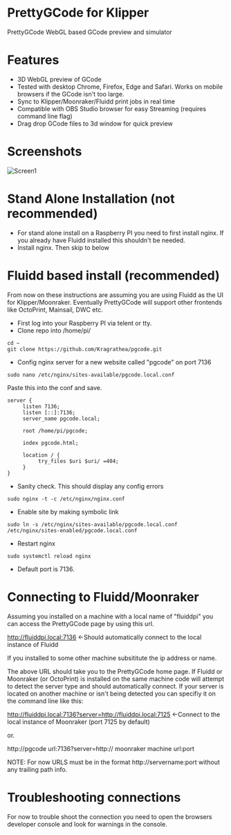 # PrettyGCode for Klipper
PrettyGCode WebGL based GCode preview and simulator

# Features
- 3D WebGL preview of GCode 
- Tested with desktop Chrome, Firefox, Edge and Safari. Works on mobile browsers if the GCode isn't too large.
- Sync to Klipper/Moonraker/Fluidd print jobs in real time
- Compatible with OBS Studio browser for easy Streaming (requires command line flag)
- Drag drop GCode files to 3d window for quick preview

# Screenshots
![Screen1](https://raw.githubusercontent.com/Kragrathea/pgcode/main/img/pgc_screen1.jpg)

# Stand Alone Installation (not recommended)
- For stand alone install on a Raspberry PI you need to first install nginx. If you already have Fluidd installed this shouldn't be needed.
- Install nginx. Then skip to below

# Fluidd based install (recommended)
From now on these instructions are assuming you are using Fluidd as the UI for Klipper/Moonraker. Eventually PrettyGCode will support other frontends like OctoPrint, Mainsail, DWC etc. 
- First log into your Raspberry PI via telent or tty.
- Clone repo into /home/pi/
```
cd ~
git clone https://github.com/Kragrathea/pgcode.git
```

- Config nginx server for a new website called "pgcode" on port 7136
```
sudo nano /etc/nginx/sites-available/pgcode.local.conf
```
Paste this into the conf and save.
```
server {
     listen 7136;
     listen [::]:7136;
     server_name pgcode.local;

     root /home/pi/pgcode;

     index pgcode.html;

     location / {
          try_files $uri $uri/ =404;
     }
}
```
- Sanity check. This should display any config errors
```
sudo nginx -t -c /etc/nginx/nginx.conf
```

- Enable site by making symbolic link
```
sudo ln -s /etc/nginx/sites-available/pgcode.local.conf  /etc/nginx/sites-enabled/pgcode.local.conf
```

- Restart nginx
```
sudo systemctl reload nginx
```
- Default port is 7136. 

# Connecting to Fluidd/Moonraker

Assuming you installed on a machine with a local name of "fluiddpi" you can access the PrettyGCode page by using this url. 

http://fluiddpi.local:7136 <-Should automatically connect to the local instance of Fluidd

If you installed to some other machine subsititute the ip address or name.

The above URL should take you to the PrettyGCode home page.  If Fluidd or Moonraker (or OctoPrint) is installed on the same machine code will attempt to detect the server type and should automatically connect. If your server is located on another machine or isn't being detected you can specifiy it on the command line like this:

http://fluiddpi.local:7136?server=http://fluiddpi.local:7125 <-Connect to the local instance of Moonraker (port 7125 by default)

or.

http://pgcode url:7136?server=http:// moonraker machine url:port

NOTE: For now URLS must be in the format http://servername:port without any trailing path info.
# Troubleshooting connections
For now to trouble shoot the connection you need to open the browsers developer console and look for warnings in the console.

